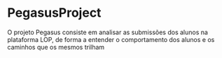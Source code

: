 # PegasusProject
O projeto Pegasus consiste em analisar as submissões dos alunos na plataforma LOP, de forma a entender o comportamento dos alunos e os caminhos que os mesmos trilham
